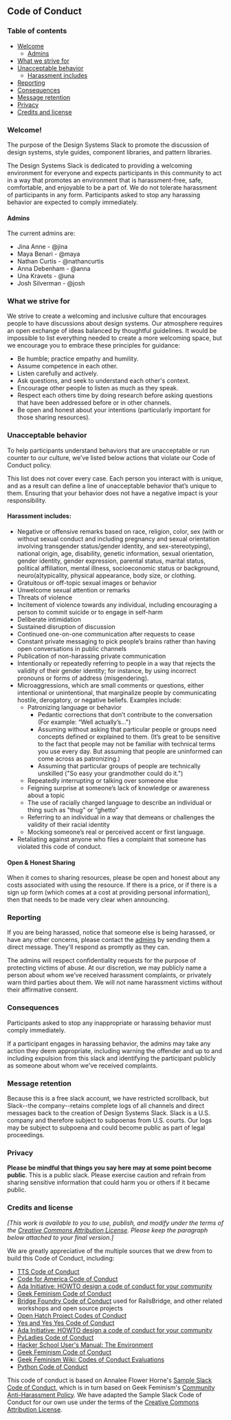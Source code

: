 ## Code of Conduct

### Table of contents

- [Welcome](#welcome)
  - [Admins](#admins)
- [What we strive for](#what-we-strive-for)
- [Unacceptable behavior](#unacceptable-behavior)
  - [Harassment includes](#harassment-includes)
- [Reporting](#reporting)
- [Consequences](#consequences)
- [Message retention](#message-retention)
- [Privacy](#privacy)
- [Credits and license](#credits-and-license)

### Welcome!

The purpose of the Design Systems Slack to promote the discussion of design
systems, style guides, component libraries, and pattern libraries.

The Design Systems Slack is dedicated to providing a welcoming environment for
everyone and expects participants in this community to act in a way that
promotes an environment that is harassment-free, safe, comfortable, and
enjoyable to be a part of. We do not tolerate harassment of participants in any
form. Participants asked to stop any harassing behavior are expected to comply
immediately.

#### Admins
The current admins are:

* Jina Anne - @jina
* Maya Benari - @maya
* Nathan Curtis - @nathancurtis
* Anna Debenham - @anna
* Una Kravets - @una
* Josh Silverman - @josh


### What we strive for

We strive to create a welcoming and inclusive culture that encourages people to
have discussions about design systems. Our atmosphere requires an open exchange
of ideas balanced by thoughtful guidelines. It would be impossible to list
everything needed to create a more welcoming space, but we encourage you to
embrace these principles for guidance:

* Be humble; practice empathy and humility.
* Assume competence in each other.
* Listen carefully and actively.
* Ask questions, and seek to understand each other's context.
* Encourage other people to listen as much as they speak.
* Respect each others time by doing research before asking questions that have
  been addressed before or in other channels.
* Be open and honest about your intentions (particularly important for those
  sharing resources).

### Unacceptable behavior

To help participants understand behaviors that are unacceptable or run counter
to our culture, we’ve listed below actions that violate our Code of Conduct
policy.

This list does not cover every case. Each person you interact with is unique,
and as a result can define a line of unacceptable behavior that’s unique to
them. Ensuring that your behavior does not have a negative impact is your
responsibility.

#### Harassment includes:

* Negative or offensive remarks based on race, religion, color, sex (with or
without sexual conduct and including pregnancy and sexual orientation involving
transgender status/gender identity, and sex-stereotyping), national origin, age,
disability, genetic information, sexual orientation, gender identity, gender
expression, parental status, marital status, political affiliation, mental
illness, socioeconomic status or background, neuro(a)typicality, physical
appearance, body size, or clothing.
* Gratuitous or off-topic sexual images or behavior
* Unwelcome sexual attention or remarks
* Threats of violence
* Incitement of violence towards any individual, including encouraging a person
  to commit suicide or to engage in self-harm
* Deliberate intimidation
* Sustained disruption of discussion
* Continued one-on-one communication after requests to cease
* Constant private messaging to pick people’s brains rather than having open
  conversations in public channels
* Publication of non-harassing private communication
* Intentionally or repeatedly referring to people in a way that rejects the
  validity of their gender identity; for instance, by using incorrect pronouns
  or forms of address (misgendering).
* Microaggressions, which are small comments or questions, either intentional or
  unintentional, that marginalize people by communicating hostile, derogatory,
  or negative beliefs. Examples include:
  * Patronizing language or behavior
    * Pedantic corrections that don’t contribute to the conversation (For
      example: “Well actually’s…")
    * Assuming without asking that particular people or groups need concepts
      defined or explained to them. (It’s great to be sensitive to the fact that
      people may not be familiar with technical terms you use every day. But
      assuming that people are uninformed can come across as patronizing.)
    * Assuming that particular groups of people are technically unskilled ("So
      easy your grandmother could do it.")
  * Repeatedly interrupting or talking over someone else
  * Feigning surprise at someone’s lack of knowledge or awareness about a topic
  * The use of racially charged language to describe an individual or thing such
    as "thug" or “ghetto”
  * Referring to an individual in a way that demeans or challenges the validity
    of their racial identity
  * Mocking someone’s real or perceived accent or first language.
* Retaliating against anyone who files a complaint that someone has violated
  this code of conduct.

#### Open & Honest Sharing

When it comes to sharing resources, please be open and honest about any costs
associated with using the resource. If there is a price, or if there is a sign
up form (which comes at a cost at providing personal information), then that
needs to be made very clear when announcing.

### Reporting

If you are being harassed, notice that someone else is being harassed, or have
any other concerns, please contact the [admins](#admins) by sending them a
direct message. They'll respond as promptly as they can.

The admins will respect confidentiality requests for the purpose of protecting
victims of abuse. At our discretion, we may publicly name a person about whom
we’ve received harassment complaints, or privately warn third parties about
them. We will not name harassment victims without their affirmative consent.

### Consequences

Participants asked to stop any inappropriate or harassing behavior must comply
immediately.

If a participant engages in harassing behavior, the admins may take any action
they deem appropriate, including warning the offender and up to and including
expulsion from this slack and identifying the participant publicly as someone
about whom we've received complaints.

### Message retention

Because this is a free slack account, we have restricted scrollback, but
Slack--the company--retains complete logs of all channels and direct messages
back to the creation of Design Systems Slack. Slack is a U.S. company and
therefore subject to subpoenas from U.S. courts. Our logs may be subject to
subpoena and could become public as part of legal proceedings.

### Privacy

**Please be mindful that things you say here may at some point become public**.
This is a public slack. Please exercise caution and refrain from sharing
sensitive information that could harm you or others if it became public.

### Credits and license

_[This work is available to you to use, publish, and modify under the terms of
the [Creative Commons Attribution License](https://creativecommons.org/licenses/by/4.0/).
Please keep the paragraph below attached to your final version.]_

We are greatly appreciative of the multiple sources that we drew from to build
this Code of Conduct, including:

* [TTS Code of Conduct](https://github.com/18F/code-of-conduct)
* [Code for America Code of Conduct](https://github.com/codeforamerica/codeofconduct)
* [Ada Initiative: HOWTO design a code of conduct for your community](http://adainitiative.org/2014/02/howto-design-a-code-of-conduct-for-your-community/)
* [Geek Feminism Code of Conduct](http://geekfeminism.org/about/code-of-conduct/)
* [Bridge Foundry Code of Conduct](http://bridgefoundry.org/code-of-conduct/)
  used for RailsBridge, and other related workshops and open source projects
* [Open Hatch Project Codes of Conduct](https://openhatch.org/wiki/Project_codes_of_conduct)
* [Yes and Yes Yes Code of Conduct](http://yesandyesyes.com/code-of-conduct)
* [Ada Initiative: HOWTO design a code of conduct for your community](http://adainitiative.org/2014/02/howto-design-a-code-of-conduct-for-your-community/)
* [PyLadies Code of Conduct](http://www.pyladies.com/CodeOfConduct/)
* [Hacker School User's Manual: The Environment](https://www.hackerschool.com/manual#sec-environment)
* [Geek Feminism Code of Conduct](http://geekfeminism.org/about/code-of-conduct/)
* [Geek Feminism Wiki: Codes of Conduct Evaluations](http://geekfeminism.wikia.com/wiki/Code_of_conduct)
* [Python Code of Conduct](https://www.python.org/psf/codeofconduct/)

This code of conduct is based on Annalee Flower Horne's
[Sample Slack Code of Conduct](https://gist.github.com/annalee/2cddeff11357c3a8a613583ebca4dc17),
which is in turn based on Geek Feminism's
[Community Anti-Harassment Policy](http://geekfeminism.wikia.com/wiki/Community_anti-harassment/Policy).
We have adapted the Sample Slack Code of Conduct for our own use under the terms
of the
[Creative Commons Attribution License](https://creativecommons.org/licenses/by/4.0/).
